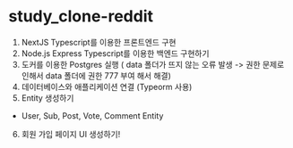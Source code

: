 # study_clone-reddit

1. NextJS Typescript를 이용한 프론트엔드 구현
2. Node.js Express Typescript를 이용한 백엔드 구현하기
3. 도커를 이용한 Postgres 실행 
( data 폴더가 뜨지 않는 오류 발생 -> 권한 문제로 인해서 data 폴더에 권한 777 부여 해서 해결)
4. 데이터베이스와 애플리케이션 연결 (Typeorm 사용)
5. Entity 생성하기
- User, Sub, Post, Vote, Comment Entity
6. 회원 가입 페이지 UI 생성하기!